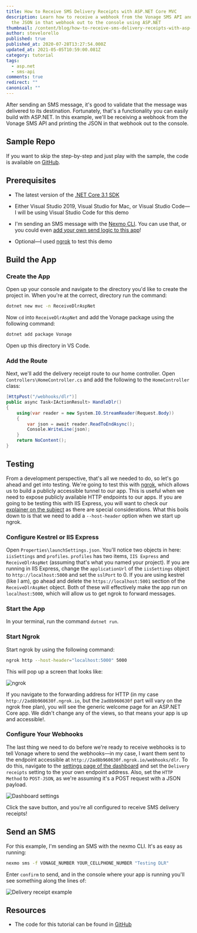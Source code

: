 ```yaml
---
title: How to Receive SMS Delivery Receipts with ASP.NET Core MVC
description: Learn how to receive a webhook from the Vonage SMS API and print
  the JSON in that webhook out to the console using ASP.NET
thumbnail: /content/blog/how-to-receive-sms-delivery-receipts-with-asp-net-core-mvc-dr/Blog_SMS-Delivery-Receipts_1200x600.png
author: stevelorello
published: true
published_at: 2020-07-28T13:27:54.000Z
updated_at: 2021-05-05T10:59:00.081Z
category: tutorial
tags:
  - asp.net
  - sms-api
comments: true
redirect: ""
canonical: ""
---
```

After sending an SMS message, it's good to validate that the message was delivered to its destination. Fortunately, that's a functionality you can easily build with ASP.NET. In this example, we'll be receiving a webhook from the Vonage SMS API and printing the JSON in that webhook out to the console.

## Sample Repo

If you want to skip the step-by-step and just play with the sample, the code is available on [GitHub](https://github.com/nexmo-community/receive-dlr-aspnet-core).

## Prerequisites

* The latest version of the [.NET Core 3.1 SDK](https://dotnet.microsoft.com/download/dotnet-core/3.1)
* Either Visual Studio 2019, Visual Studio for Mac, or Visual Studio Code—I will be using Visual Studio Code for this demo
* I'm sending an SMS message with the [Nexmo CLI](https://github.com/Nexmo/nexmo-cli). You can use that, or you could even [add your own send logic to this app](https://developer.nexmo.com/messaging/sms/code-snippets/send-an-sms/dotnet)!
* Optional—I used [ngrok](https://developer.nexmo.com/tools/ngrok) to test this demo

  <sign-up></sign-up>

## Build the App

### Create the App

Open up your console and navigate to the directory you'd like to create the project in. When you're at the correct, directory run the command:

```bash
dotnet new mvc -n ReceiveDlrAspNet
```

Now `cd` into `ReceiveDlrAspNet` and add the Vonage package using the following command:

```bash
dotnet add package Vonage
```

Open up this directory in VS Code.

### Add the Route

Next, we'll add the delivery receipt route to our home controller. Open `Controllers\HomeController.cs` and add the following to the `HomeController` class:

```csharp
[HttpPost("/webhooks/dlr")]
public async Task<IActionResult> HandleDlr()
{
    using(var reader = new System.IO.StreamReader(Request.Body))
    {
        var json = await reader.ReadToEndAsync();
        Console.WriteLine(json);
    }
    return NoContent();
}
```

## Testing

From a development perspective, that's all we needed to do, so let's go ahead and get into testing. We're going to test this with [ngrok](https://developer.nexmo.com/tools/ngrok), which allows us to build a publicly accessible tunnel to our app. This is useful when we need to expose publicly available HTTP endpoints to our apps. If you are going to be testing this with IIS Express, you will want to check our [explainer on the subject](https://developer.nexmo.com/tools/ngrok#usage-with-iis-express) as there are special considerations. What this boils down to is that we need to add a `--host-header` option when we start up ngrok.

### Configure Kestrel or IIS Express

Open `Properties\launchSettings.json`. You'll notice two objects in here: `iisSettings` and `profiles`. `profiles` has two items, `IIS Express` and `ReceiveDlrAspNet` (assuming that's what you named your project). If you are running in IIS Express, change the `applicationUrl` of the `iisSettings` object to `http://localhost:5000` and set the `sslPort` to 0. If you are using kestrel (like I am), go ahead and delete the `https://localhost:5001` section of the `ReceiveDlrAspNet` object. Both of these will effectively make the app run on `localhost:5000`, which will allow us to get ngrok to forward messages.

### Start the App

In your terminal, run the command `dotnet run`.

### Start Ngrok

Start ngrok by using the following command:

```sh
ngrok http --host-header="localhost:5000" 5000
```

This will pop up a screen that looks like:

![ngrok](/content/blog/how-to-receive-sms-delivery-receipts-with-asp-net-core-mvc/ngrok-3.png "ngrok")

If you navigate to the forwarding address for HTTP (in my case `http://2ad8b960630f.ngrok.io`, but the `2ad8b960630f` part will vary on the ngrok free plan), you will see the generic welcome page for an ASP.NET Core app. We didn't change any of the views, so that means your app is up and accessible!.

### Configure Your Webhooks

The last thing we need to do before we're ready to receive webhooks is to tell Vonage where to send the webhooks—in my case, I want them sent to the endpoint accessible at `http://2ad8b960630f.ngrok.io/webhooks/dlr`. To do this, navigate to the [settings page of the dashboard](https://dashboard.nexmo.com/settings) and set the `Delivery receipts` setting to the your own endpoint address. Also, set the `HTTP Method` to `POST-JSON`, as we're assuming it's a POST request with a JSON payload.

![Dashboard settings](/content/blog/how-to-receive-sms-delivery-receipts-with-asp-net-core-mvc/dashboardsettings.png "Dashboard settings")

Click the save button, and you're all configured to receive SMS delivery receipts!

## Send an SMS

For this example, I'm sending an SMS with the nexmo CLI. It's as easy as running:

```sh
nexmo sms -f VONAGE_NUMBER YOUR_CELLPHONE_NUMBER "Testing DLR"
```

Enter `confirm` to send, and in the console where your app is running you'll see something along the lines of:

![Delivery receipt example](/content/blog/how-to-receive-sms-delivery-receipts-with-asp-net-core-mvc/dlr-example.png "Delivery receipt example")

## Resources

* The code for this tutorial can be found in [GitHub](https://github.com/nexmo-community/receive-dlr-aspnet-core)